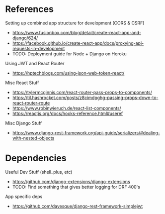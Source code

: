 # References

Setting up combined app structure for development (CORS & CSRF)
* https://www.fusionbox.com/blog/detail/create-react-app-and-django/624/
* https://facebook.github.io/create-react-app/docs/proxying-api-requests-in-development
* TODO: Deployment guide for Node + Django on Heroku

Using JWT and React Router
* https://hptechblogs.com/using-json-web-token-react/

Misc React Stuff
* https://tylermcginnis.com/react-router-pass-props-to-components/
* https://til.hashrocket.com/posts/z8cimdpghg-passing-props-down-to-react-router-route
* https://www.robinwieruch.de/react-list-components/
* https://reactjs.org/docs/hooks-reference.html#useref

Misc Django Stuff
* https://www.django-rest-framework.org/api-guide/serializers/#dealing-with-nested-objects

# Dependencies

Useful Dev Stuff (shell_plus, etc)
* https://github.com/django-extensions/django-extensions
* TODO: Find something that gives better logging for DRF 400's

App specific deps
* https://github.com/davesque/django-rest-framework-simplejwt